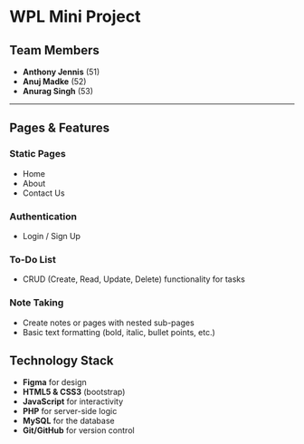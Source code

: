 # WPL Mini Project

## Team Members
- **Anthony Jennis** (51)  
- **Anuj Madke** (52)  
- **Anurag Singh** (53)  

---

## **Pages & Features**

### **Static Pages**
- Home  
- About  
- Contact Us  

### **Authentication**
- Login / Sign Up  

### **To-Do List**
- CRUD (Create, Read, Update, Delete) functionality for tasks  

### **Note Taking**
- Create notes or pages with nested sub-pages  
- Basic text formatting (bold, italic, bullet points, etc.)  

## Technology Stack

- **Figma** for design
- **HTML5 & CSS3** (bootstrap)
- **JavaScript** for interactivity
- **PHP** for server-side logic
- **MySQL** for the database
- **Git/GitHub** for version control
